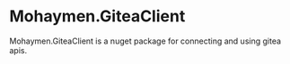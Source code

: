 # Mohaymen.GiteaClient
Mohaymen.GiteaClient is a nuget package for connecting and using gitea apis.

